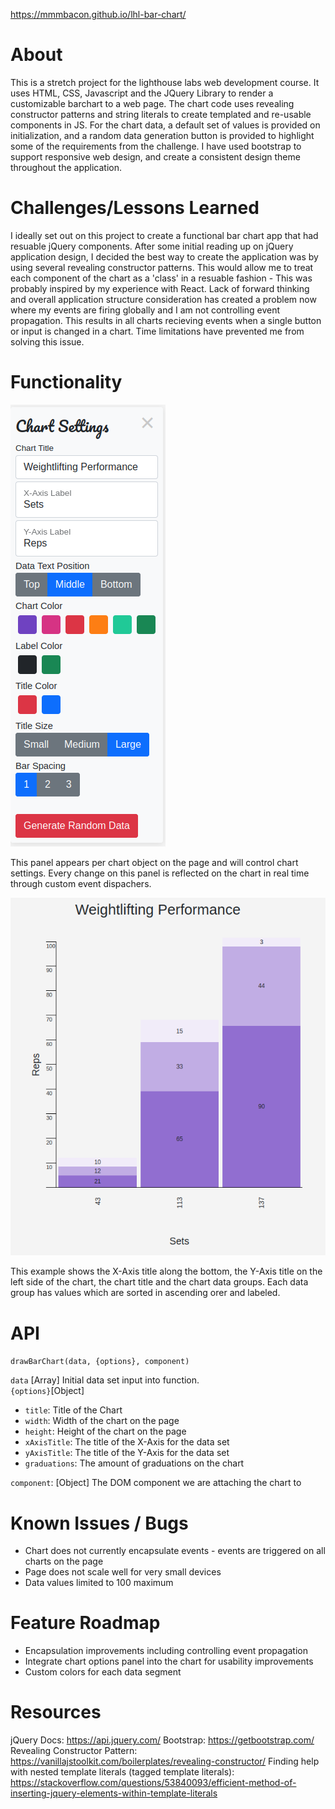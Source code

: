 https://mmmbacon.github.io/lhl-bar-chart/

# About
This is a stretch project for the lighthouse labs web development course. It uses HTML, CSS, Javascript and the JQuery Library to render a customizable barchart to a web page. The chart code uses revealing constructor patterns and string literals to create templated and re-usable components in JS. For the chart data, a default set of values is provided on initialization, and a random data generation button is provided to highlight some of the requirements from the challenge. I have used bootstrap to support responsive web design, and create a consistent design theme throughout the application.

# Challenges/Lessons Learned
I ideally set out on this project to create a functional bar chart app that had resuable jQuery components. After some initial reading up on jQuery application design, I decided the best way to create the application was by using several revealing constructor patterns. This would allow me to treat each component of the chart as a 'class' in a resuable fashion - This was probably inspired by my experience with React. Lack of forward thinking and overall application structure consideration has created a problem now where my events are firing globally and I am not controlling event propagation. This results in all charts recieving events when a single button or input is changed in a chart. Time limitations have prevented me from solving this issue.

# Functionality
![Chart Options](img/chart-options.png)
<p>This panel appears per chart object on the page and will control chart settings. Every change on this panel is reflected on the chart in real time through custom event dispachers.</p>

![Chart](img/chart.png)
<p>This example shows the X-Axis title along the bottom, the Y-Axis title on the left side of the chart, the chart title and the chart data groups. Each data group has values which are sorted in ascending orer and labeled.</p>

# API
```drawBarChart(data, {options}, component)```

```data``` [Array] Initial data set input into function.  
```{options}```[Object]
* ```title```: Title of the Chart
* ```width```: Width of the chart on the page 
* ```height```: Height of the chart on the page 
* ```xAxisTitle```: The title of the X-Axis for the data set
* ```yAxisTitle```: The title of the Y-Axis for the data set
* ```graduations```: The amount of graduations on the chart

```component```: [Object] The DOM component we are attaching the chart to
    
# Known Issues / Bugs
* Chart does not currently encapsulate events - events are triggered on all charts on the page
* Page does not scale well for very small devices
* Data values limited to 100 maximum

# Feature Roadmap
* Encapsulation improvements including controlling event propagation
* Integrate chart options panel into the chart for usability improvements
* Custom colors for each data segment

# Resources

jQuery Docs: https://api.jquery.com/
Bootstrap: https://getbootstrap.com/
Revealing Constructor Pattern: https://vanillajstoolkit.com/boilerplates/revealing-constructor/
Finding help with nested template literals (tagged template literals): https://stackoverflow.com/questions/53840093/efficient-method-of-inserting-jquery-elements-within-template-literals
